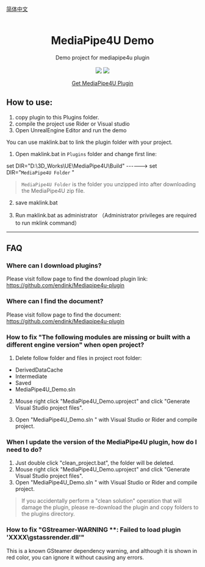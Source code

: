 [简体中文](./README_CN.md)
<br>
<br>
<p align="center">
<h1  align="center">MediaPipe4U Demo</h1>
<p>
<p align="center">
Demo project for mediapipe4u plugin
<br>
<br>
<a href=""><img src="https://img.shields.io/badge/Unreal Engine-5.1-purple.svg"></a>
<a href=""><img src="https://img.shields.io/badge/Test Pass-M4U 20230817 or later-green.svg"></a>
<p align="center">
<a href="https://github.com/endink/Mediapipe4u-plugin">Get MediaPipe4U Plugin</a>
</p>
</p>


## How to use:

1. copy plugin to this Plugins folder.
2. compile the project use Rider or Visual studio
3. Open UnrealEngine Editor and run the demo


You can use maklink.bat to link the plugin folder with your project. 

1. Open maklink.bat in `Plugins` folder and change first line:

set DIR="D:\3D_Works\UE\MediaPipe4U\Build" ------> set DIR="`MediaPipe4U Folder` "

> `MediaPipe4U Folder` is the folder you unzipped into after downloading the MediaPipe4U zip file.

2. save maklink.bat   

3. Run maklink.bat as administrator （Administrator privileges are required to run mklink command）

---   


## FAQ

### Where can I download plugins?

Please visit follow page to find the download plugin link:    
https://github.com/endink/Mediapipe4u-plugin


### Where can I find the document?

Please visit follow page to find the document:       
https://github.com/endink/Mediapipe4u-plugin


### How to fix "The following modules are missing or built with a different engine version" when open project?   
1. Delete follow folder and files in project root folder:   
- DerivedDataCache
- Intermediate
- Saved 
- MediaPipe4U_Demo.sln 

2. Mouse right click "MediaPipe4U_Demo.uproject" and click "Generate Visual Studio project files".

3. Open "MediaPipe4U_Demo.sln " with Visual Studio or Rider and compile project.

### When I update the version of the MediaPipe4U plugin, how do I need to do?

1. Just double click "clean_project.bat", the folder will be deleted.
2. Mouse right click "MediaPipe4U_Demo.uproject" and click "Generate Visual Studio project files".
3. Open "MediaPipe4U_Demo.sln " with Visual Studio or Rider and compile project.
   
> If you accidentally perform a "clean solution" operation that will damage the plugin, please re-download the plugin and copy folders to the plugins directory.

### How to fix "GStreamer-WARNING **: Failed to load plugin 'XXXX\gstassrender.dll'"

This is a known GSteamer dependency warning, and although it is shown in red color, you can ignore it without causing any errors.
